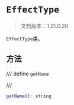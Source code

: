 # `EffectType`

> 文档版本：1.21.0.20

`EffectType`类。

## 方法

/// define
`getName`


///

```js
getName(): string
```

